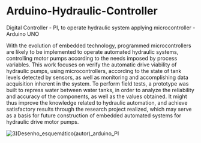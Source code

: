 # Arduino-Hydraulic-Controller
Digital Controller - PI, to operate hydraulic system applying microcontroller - Arduino UNO 

With the evolution of embedded technology, programmed microcontrollers are likely to be implemented to operate automated hydraulic systems, controlling motor pumps according to the needs imposed by process variables. This work focuses on verify the automatic drive viability of hydraulic pumps, using microcontrollers, according to the state of tank levels detected by sensors, as well as monitoring and accomplishing data acquisition inherent in the system. To perform field tests, a prototype was built to repress water between water tanks, in order to analyze the reliability and accuracy of the components, as well as the values obtained. It might thus improve the knowledge related to hydraulic automation, and achieve satisfactory results through the research project realized, which may serve as a basis for future construction of embedded automated systems for hydraulic drive motor pumps.

![3)Desenho_esquemático(autor)_arduino_PI](https://user-images.githubusercontent.com/43359860/67165702-d22ab380-f35e-11e9-96d8-fad5b8a123f9.jpg)

